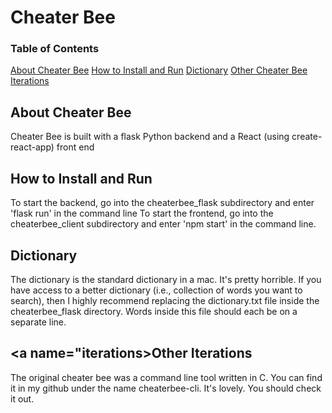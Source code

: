 # Cheater Bee
### Table of Contents
[About Cheater Bee](#about)
[How to Install and Run](#install)
[Dictionary](#dictionary)
[Other Cheater Bee Iterations](#iterations)

## <a name="about"></a>About Cheater Bee
Cheater Bee is built with a flask Python backend and a React (using create-react-app) front end

## <a name="install"></a>How to Install and Run
To start the backend, go into the cheaterbee_flask subdirectory and enter 'flask run' in the command line
To start the frontend, go into the cheaterbee_client subdirectory and enter 'npm start' in the command line. 

## <a name="dictionary"></a>Dictionary
The dictionary is the standard dictionary in a mac. It's pretty horrible. If you have access to a better dictionary (i.e., collection of words you want to search), then I highly recommend replacing the dictionary.txt file inside the cheaterbee_flask directory. Words inside this file should each be on a separate line.

## <a name="iterations></a>Other Iterations
The original cheater bee was a command line tool written in C. You can find it in my github under the name cheaterbee-cli. It's lovely. You should check it out.
